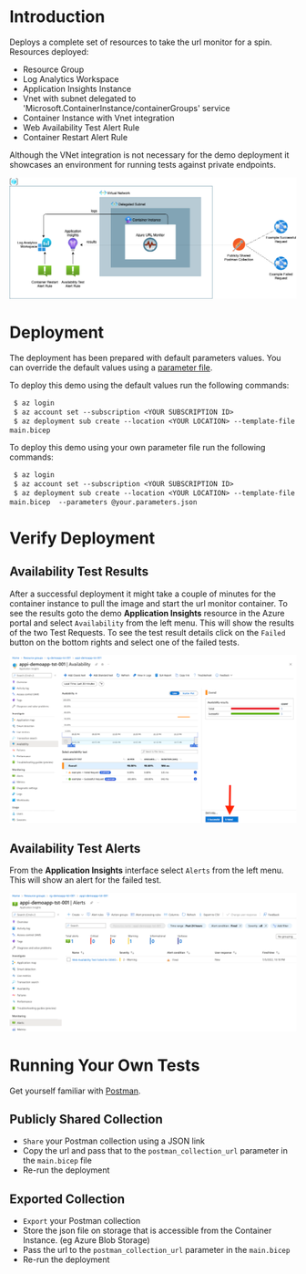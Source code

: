 
# Introduction
Deploys a complete set of resources to take the url monitor for a spin. Resources deployed:
- Resource Group
- Log Analytics Workspace
- Application Insights Instance
- Vnet with subnet delegated to 'Microsoft.ContainerInstance/containerGroups' service
- Container Instance with Vnet integration
- Web Availability Test Alert Rule
- Container Restart Alert Rule

Although the VNet integration is not necessary for the demo deployment it showcases an environment for running tests against private endpoints.

![demo](../docs/images/azure-url-monitor-demo.drawio.png)

# Deployment

The deployment has been prepared with default parameters values. You can override the default values using a [parameter file](https://docs.microsoft.com/en-us/azure/azure-resource-manager/templates/parameter-files).

To deploy this demo using the default values run the following commands:

```
 $ az login
 $ az account set --subscription <YOUR SUBSCRIPTION ID> 
 $ az deployment sub create --location <YOUR LOCATION> --template-file main.bicep 
```

To deploy this demo using your own parameter file run the following commands:

```
 $ az login
 $ az account set --subscription <YOUR SUBSCRIPTION ID> 
 $ az deployment sub create --location <YOUR LOCATION> --template-file main.bicep  --parameters @your.parameters.json
```

# Verify Deployment

## Availability Test Results

After a successful deployment it might take a couple of minutes for the container instance to pull the image and start the url monitor container. To see the results goto the demo **Application Insights** resource in the Azure portal and select `Availability` from the left menu. This will show the results of the two Test Requests. To see the test result details click on the `Failed` button on the bottom rights and select one of the failed tests. 

![demo-results](../docs/images/demo-results.png)

## Availability Test Alerts

From the **Application Insights** interface select `Alerts` from the left menu. This will show an alert for the failed test.

![demo-alert](../docs/images/demo-alert.png)

# Running Your Own Tests 

Get yourself familiar with [Postman](https://www.postman.com/).

## Publicly Shared Collection

- `Share` your Postman collection using a JSON link 
- Copy the url and pass that to the `postman_collection_url` parameter in the `main.bicep` file
- Re-run the deployment 

## Exported Collection

- `Export` your Postman collection  
- Store the json file on storage that is accessible from the Container Instance. (eg Azure Blob Storage)
- Pass the url to the `postman_collection_url` parameter in the `main.bicep` 
- Re-run the deployment